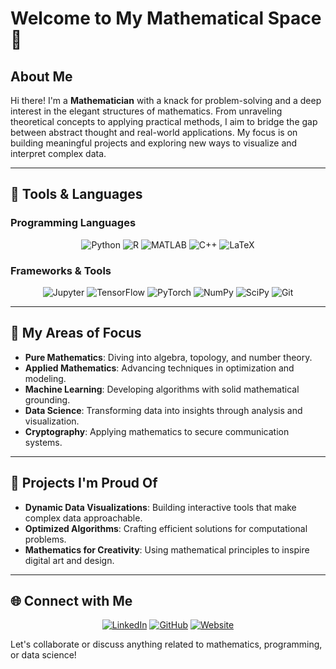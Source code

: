 # Welcome to My Mathematical Space 💚

## About Me

Hi there! I'm a **Mathematician** with a knack for problem-solving and a deep interest in the elegant structures of mathematics. From unraveling theoretical concepts to applying practical methods, I aim to bridge the gap between abstract thought and real-world applications. My focus is on building meaningful projects and exploring new ways to visualize and interpret complex data.

---

## 🎨 Tools & Languages

### Programming Languages
<p align="center">
  <img src="https://img.shields.io/badge/Python-4CAF50?style=for-the-badge&logo=python&logoColor=FFFFFF" alt="Python">
  <img src="https://img.shields.io/badge/R-4CAF50?style=for-the-badge&logo=r&logoColor=FFFFFF" alt="R">
  <img src="https://img.shields.io/badge/MATLAB-4CAF50?style=for-the-badge&logo=mathworks&logoColor=FFFFFF" alt="MATLAB">
  <img src="https://img.shields.io/badge/C++-4CAF50?style=for-the-badge&logo=cplusplus&logoColor=FFFFFF" alt="C++">
  <img src="https://img.shields.io/badge/LaTeX-4CAF50?style=for-the-badge&logo=latex&logoColor=FFFFFF" alt="LaTeX">
</p>

### Frameworks & Tools
<p align="center">
  <img src="https://img.shields.io/badge/Jupyter-4CAF50?style=for-the-badge&logo=jupyter&logoColor=FFFFFF" alt="Jupyter">
  <img src="https://img.shields.io/badge/TensorFlow-4CAF50?style=for-the-badge&logo=tensorflow&logoColor=FFFFFF" alt="TensorFlow">
  <img src="https://img.shields.io/badge/PyTorch-4CAF50?style=for-the-badge&logo=pytorch&logoColor=FFFFFF" alt="PyTorch">
  <img src="https://img.shields.io/badge/NumPy-4CAF50?style=for-the-badge&logo=numpy&logoColor=FFFFFF" alt="NumPy">
  <img src="https://img.shields.io/badge/SciPy-4CAF50?style=for-the-badge&logo=scipy&logoColor=FFFFFF" alt="SciPy">
  <img src="https://img.shields.io/badge/Git-4CAF50?style=for-the-badge&logo=git&logoColor=FFFFFF" alt="Git">
</p>

---

## 🧠 My Areas of Focus

- **Pure Mathematics**: Diving into algebra, topology, and number theory.
- **Applied Mathematics**: Advancing techniques in optimization and modeling.
- **Machine Learning**: Developing algorithms with solid mathematical grounding.
- **Data Science**: Transforming data into insights through analysis and visualization.
- **Cryptography**: Applying mathematics to secure communication systems.

---

## 📌 Projects I'm Proud Of

- **Dynamic Data Visualizations**: Building interactive tools that make complex data approachable.
- **Optimized Algorithms**: Crafting efficient solutions for computational problems.
- **Mathematics for Creativity**: Using mathematical principles to inspire digital art and design.

---

## 🌐 Connect with Me
<p align="center">
  <a href="#"><img src="https://img.shields.io/badge/LinkedIn-4CAF50?style=for-the-badge&logo=linkedin&logoColor=FFFFFF" alt="LinkedIn"></a>
  <a href="https://github.com/yourusername"><img src="https://img.shields.io/badge/GitHub-4CAF50?style=for-the-badge&logo=github&logoColor=FFFFFF" alt="GitHub"></a>
  <a href="#"><img src="https://img.shields.io/badge/Website-4CAF50?style=for-the-badge&logo=google-chrome&logoColor=FFFFFF" alt="Website"></a>
</p>

Let's collaborate or discuss anything related to mathematics, programming, or data science!
